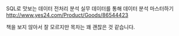SQL로 맛보는 데이터 전처리 분석 실무 데이터를 통해 데이터 분석 마스터하기 
http://www.yes24.com/Product/Goods/86544423

책을 보지 않아서 잘 모르지만 목차는 꽤 괜찮은 것 같습니다.